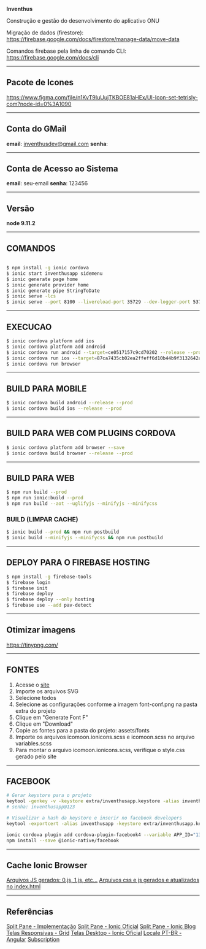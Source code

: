 **Inventhus**

Construção e gestão do desenvolvimento do aplicativo ONU

Migração de dados (firestore):
https://firebase.google.com/docs/firestore/manage-data/move-data

Comandos firebase pela linha de comando CLI:
https://firebase.google.com/docs/cli

---

## Pacote de Icones

https://www.figma.com/file/n1KvT9IuUujTKBOE81aHEx/UI-Icon-set-tetrisly-com?node-id=0%3A1090

---

## Conta do GMail

**email**: inventhusdev@gmail.com
**senha**: 

---

## Conta de Acesso ao Sistema

**email**: seu-email
**senha**: 123456

---

## Versão 

**node 9.11.2**

---

## COMANDOS

```bash

$ npm install -g ionic cordova
$ ionic start inventhusapp sidemenu
$ ionic generate page home
$ ionic generate provider home
$ ionic generate pipe StringToDate
$ ionic serve -lcs
$ ionic serve --port 8100 --livereload-port 35729 --dev-logger-port 53703 -c
```

---

## EXECUCAO

```bash
$ ionic cordova platform add ios
$ ionic cordova platform add android
$ ionic cordova run android --target=ce0517157c9cd70202 --release --prod
$ ionic cordova run ios --target=87ca7435cb02ea2ffeff6d10b44b9f3132642ac6
$ ionic cordova run browser
```

---

## BUILD PARA MOBILE

```bash
$ ionic cordova build android --release --prod
$ ionic cordova build ios --release --prod
```

---

## BUILD PARA WEB COM PLUGINS CORDOVA

```bash
$ ionic cordova platform add browser --save
$ ionic cordova build browser --release --prod
```

---

## BUILD PARA WEB
```bash
$ npm run build --prod
$ npm run ionic:build --prod
$ npm run build --aot --uglifyjs --minifyjs --minifycss
```

### BUILD (LIMPAR CACHE)
```bash
$ ionic build --prod && npm run postbuild
$ ionic build --minifyjs --minifycss && npm run postbuild
```

---

## DEPLOY PARA O FIREBASE HOSTING
```bash
$ npm install -g firebase-tools
$ firebase login
$ firebase init
$ firebase deploy
$ firebase deploy --only hosting
$ firebase use --add pav-detect
```

---

## Otimizar imagens
https://tinypng.com/

---

## FONTES

1. Acesse o [site](https://icomoon.io/app)
2. Importe os arquivos SVG
3. Selecione todos
4. Selecione as configurações conforme a imagem font-conf.png na pasta extra do projeto
5. Clique em "Generate Font F"
6. Clique em "Download"
7. Copie as fontes para a pasta do projeto: assets/fonts
8. Importe os arquivos icomoon.ionicons.scss e icomoon.scss no arquivo variables.scss
9. Para montar o arquivo icomoon.ionicons.scss, verifique o style.css gerado pelo site

---

## FACEBOOK

```bash
# Gerar keystore para o projeto
keytool -genkey -v -keystore extra/inventhusapp.keystore -alias inventhusapp -keyalg RSA -validity 10000
# senha: inventhusapp@123

# Visualizar a hash da keystore e inserir no facebook developers
keytool -exportcert -alias inventhusapp -keystore extra/inventhusapp.keystore | openssl sha1 -binary | openssl base64

ionic cordova plugin add cordova-plugin-facebook4 --variable APP_ID="133124344124758" --variable APP_NAME="inventhusapp"
npm install --save @ionic-native/facebook
```

---

## Cache Ionic Browser
[Arquivos JS gerados: 0.js, 1.js, etc...](https://forum.ionicframework.com/t/bundled-files-and-cache-busting-lazy-loading/109114/9)
[Arquivos css e js gerados e atualizados no index.html](https://gist.github.com/meirmsn/9b37d6c500654b9a487e0c0a72583ef2)

---

## Referências

[Split Pane - Implementação](http://masteringionic.com/blog/2017-04-01-implementing-the-ionic-splitpane-component/)
[Split Pane - Ionic Oficial](https://ionicframework.com/docs/api/components/split-pane/SplitPane/)
[Split Pane - Ionic Blog](http://blog.ionicframework.com/ionic-2-2-0-is-out/)
[Telas Responsivas - Grid](http://blog.ionicframework.com/build-awesome-desktop-apps-with-ionics-new-responsive-grid/)
[Telas Desktop - Ionic Oficial](https://ionicframework.com/docs/developer-resources/desktop-support/)
[Locale PT-BR - Angular](https://github.com/angular/angular/issues/20197)
[Subscription](https://stackoverflow.com/questions/38008334/angular-rxjs-when-should-i-unsubscribe-from-subscription)
